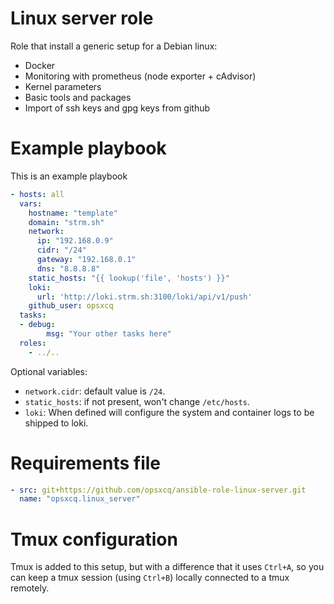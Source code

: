 # Linux server role

Role that install a generic setup for a Debian linux:

 - Docker
 - Monitoring with prometheus (node exporter + cAdvisor)
 - Kernel parameters
 - Basic tools and packages
 - Import of ssh keys and gpg keys from github
 
# Example playbook

This is an example playbook


```yml
- hosts: all
  vars:
    hostname: "template"
    domain: "strm.sh"
    network:
      ip: "192.168.0.9"
      cidr: "/24"
      gateway: "192.168.0.1"
      dns: "8.8.8.8"
    static_hosts: "{{ lookup('file', 'hosts') }}"
    loki:
      url: 'http://loki.strm.sh:3100/loki/api/v1/push'
    github_user: opsxcq
  tasks:
  - debug:
        msg: "Your other tasks here"
  roles:
    - ../..
```

Optional variables:

 - `network.cidr`: default value is `/24`.
 - `static_hosts`: if not present, won't change `/etc/hosts`.
 - `loki`: When defined will configure the system and container logs to be
   shipped to loki.

# Requirements file

```yml
- src: git+https://github.com/opsxcq/ansible-role-linux-server.git
  name: "opsxcq.linux_server"
```

# Tmux configuration

Tmux is added to this setup, but with a difference that it uses `Ctrl+A`, so you
can keep a tmux session (using `Ctrl+B`) locally connected to a tmux remotely.
